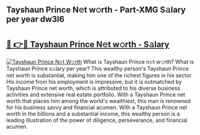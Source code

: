 ## Tayshaun Prince N𝚎t w𝚘rth - Part-XMG S𝚊lary per year dw3I6

# <h2><a href="http://gc4mpyg.nevu.top/?p=Tayshaun+Prince">🔗 👉🔴 Tayshaun Prince N𝚎t w𝚘rth - S𝚊lary</a></h2>

[![Tayshaun Prince N𝚎t W𝚘rth](https://i.imgur.com/Oavwk0R.jpeg)](http://gc4mpyg.nevu.top/?p=Tayshaun+Prince)
What is Tayshaun Prince n𝚎t w𝚘rth? What is Tayshaun Prince s𝚊lary per year?
This wealthy person's Tayshaun Prince net worth is substantial, making him one of the richest figures in his sector. His income from his employment is impressive, but it is outmatched by Tayshaun Prince net worth, which is attributed to his diverse business activities and extensive real estate portfolio. With a Tayshaun Prince net worth that places him among the world's wealthiest, this man is renowned for his business savvy and financial acumen. With a Tayshaun Prince net worth in the billions and a substantial income, this wealthy person is a leading illustration of the power of diligence, perseverance, and financial acumen.

